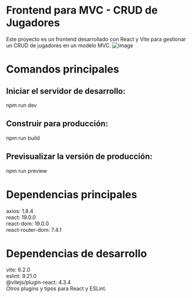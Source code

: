 # Frontend para MVC - CRUD de Jugadores  
Este proyecto es un frontend desarrollado con React y Vite para gestionar un CRUD de jugadores en un modelo MVC. 
![image](https://github.com/user-attachments/assets/1ff1784d-5419-438e-b718-3d5757643b58)

# Comandos principales
## Iniciar el servidor de desarrollo:
npm run dev  
## Construir para producción:  
npm run build
## Previsualizar la versión de producción:
npm run preview  


# Dependencias principales
axios: 1.8.4  
react: 19.0.0  
react-dom: 19.0.0  
react-router-dom: 7.4.1  
# Dependencias de desarrollo
vite: 6.2.0  
eslint: 9.21.0  
@vitejs/plugin-react: 4.3.4  
Otros plugins y tipos para React y ESLint.  
